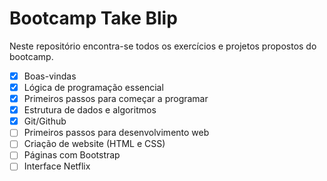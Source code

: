 # Bootcamp Take Blip

Neste repositório encontra-se todos os exercícios e projetos propostos do bootcamp.

- [x] Boas-vindas
- [x] Lógica de programação essencial
- [x] Primeiros passos para começar a programar
- [x] Estrutura de dados e algoritmos
- [x] Git/Github
- [ ] Primeiros passos para desenvolvimento web
- [ ] Criação de website (HTML e CSS)
- [ ] Páginas com Bootstrap
- [ ] Interface Netflix
